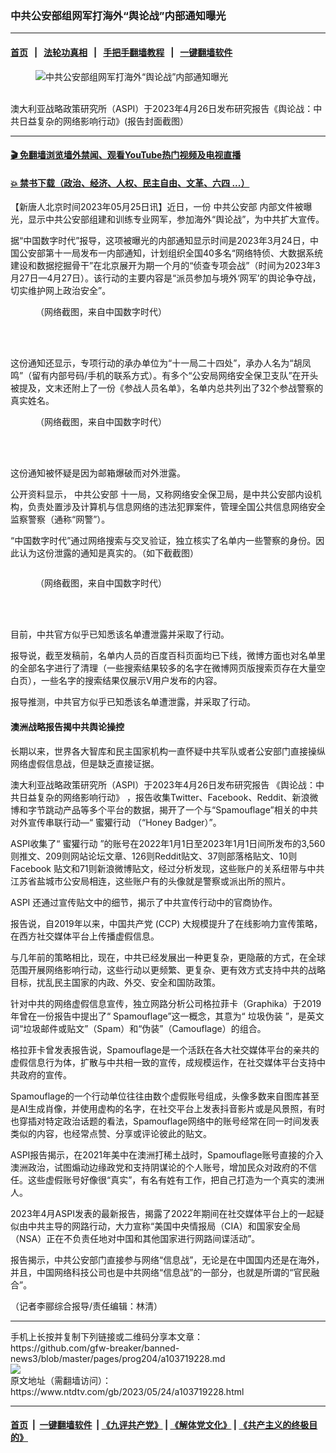 ### 中共公安部组网军打海外“舆论战”内部通知曝光
------------------------

#### [首页](https://github.com/gfw-breaker/banned-news3/blob/master/README.md) &nbsp;&nbsp;|&nbsp;&nbsp; [法轮功真相](https://github.com/begood0513/basic/blob/master/README.md)  &nbsp;&nbsp;|&nbsp;&nbsp; [手把手翻墙教程](https://github.com/gfw-breaker/guides/wiki)  &nbsp;&nbsp;|&nbsp;&nbsp; [一键翻墙软件](https://github.com/gfw-breaker/nogfw/blob/master/README.md)  



<div><div class="featured_image">
 <figure>
  <img alt="中共公安部组网军打海外“舆论战”内部通知曝光" src="https://i.ntdtv.com/assets/uploads/2023/05/id103719253-8866956f6afd68bc00717b8a3daefa53.png"/>
 </figure><br/>
 <span class="caption">
  澳大利亚战略政策研究所（ASPI）于2023年4月26日发布研究报告《舆论战：中共日益复杂的网络影响行动》(报告封面截图）
 </span>
</div>
</div><hr/>

#### [ 🎬  免翻墙浏览墙外禁闻、观看YouTube热门视频及电视直播](https://github.com/gfw-breaker/HelloWorld)

#### [ 💥  禁书下载（政治、经济、人权、民主自由、文革、六四 ...）](https://github.com/gfw-breaker/books/blob/master/README.md)

<div><div class="post_content" itemprop="articleBody">
 <p>
  【新唐人北京时间2023年05月25日讯】近日，一份
  <ok href="https://www.ntdtv.com/gb/中共公安部.htm">
   中共公安部
  </ok>
  内部文件被曝光，显示中共公安部组建和训练专业网军，参加海外“舆论战”，为中共扩大宣传。
 </p>
 <p>
  据“中国数字时代”报导，这项被曝光的内部通知显示时间是2023年3月24日，中国公安部第十一局发布一内部通知，计划组织全国40多名“网络特侦、大数据系统建设和数据挖掘骨干”在北京展开为期一个月的“侦查专项会战”（时间为2023年3月27日—4月27日）。该行动的主要内容是“派员参加与境外‘网军’的舆论争夺战，切实维护网上政治安全”。
 </p>
 <figure class="wp-caption aligncenter" id="attachment_103719231" style="width: 600px">
  <img alt="" class="size-medium wp-image-103719231" src="https://i.ntdtv.com/assets/uploads/2023/05/id103719231-b860101f23be037bb5e5292d74a13d24-600x318.png">
   <br/><figcaption class="wp-caption-text">
    （网络截图，来自中国数字时代）
   </figcaption><br/>
  </img>
 </figure><br/>
 <p>
  这份通知还显示，专项行动的承办单位为“十一局二十四处”，承办人名为“胡凤鸣”（留有内部号码/手机的联系方式）。有多个“公安局网络安全保卫支队”在开头被提及，文末还附上了一份《参战人员名单》，名单内总共列出了32个参战警察的真实姓名。
 </p>
 <figure class="wp-caption aligncenter" id="attachment_103719234" style="width: 600px">
  <img alt="" class="size-medium wp-image-103719234" src="https://i.ntdtv.com/assets/uploads/2023/05/id103719234-57338a5883935c32d23a531705eff764-600x338.png">
   <br/><figcaption class="wp-caption-text">
    （网络截图，来自中国数字时代）
   </figcaption><br/>
  </img>
 </figure><br/>
 <p>
  这份通知被怀疑是因为邮箱爆破而对外泄露。
 </p>
 <p>
  公开资料显示，
  <ok href="https://www.ntdtv.com/gb/中共公安部.htm">
   中共公安部
  </ok>
  十一局，又称网络安全保卫局，是中共公安部内设机构，负责处置涉及计算机与信息网络的违法犯罪案件，管理全国公共信息网络安全监察警察（通称“网警”）。
 </p>
 <p>
  “中国数字时代”通过网络搜索与交叉验证，独立核实了名单内一些警察的身份。因此认为这份泄露的通知是真实的。（如下截截图）
 </p>
 <p>
  <img alt="" class="aligncenter size-medium wp-image-103719244" src="https://i.ntdtv.com/assets/uploads/2023/05/id103719244-bc09becb4c4c15d9aec3f47449af0fd1-600x399.png"/>
 </p>
 <p>
 </p>
 <figure class="wp-caption aligncenter" id="attachment_103719245" style="width: 600px">
  <img alt="" class="size-medium wp-image-103719245" src="https://i.ntdtv.com/assets/uploads/2023/05/id103719245-3a20067ed11d11b4a2c2e6ab02ace300-600x324.png"/>
  <br/><figcaption class="wp-caption-text">
   （网络截图，来自中国数字时代）
  </figcaption><br/>
 </figure><br/>
 <p>
  目前，中共官方似乎已知悉该名单遭泄露并采取了行动。
 </p>
 <p>
  报导说，截至发稿前，名单内人员的百度百科页面均已下线，微博方面也对名单里的全部名字进行了清理（一些搜索结果较多的名字在微博网页版搜索页存在大量空白页），一些名字的搜索结果仅展示V用户发布的内容。
 </p>
 <p>
  报导推测，中共官方似乎已知悉该名单遭泄露，并采取了行动。
 </p>
 <h4>
  澳洲战略报告揭中共舆论操控
 </h4>
 <p>
  长期以来，世界各大智库和民主国家机构一直怀疑中共军队或者公安部门直接操纵网络虚假信息战，但是缺乏直接证据。
 </p>
 <p>
  澳大利亚战略政策研究所（ASPI）于2023年4月26日发布研究报告
  <ok href="https://www.aspi.org.au/report/gaming-public-opinion" rel="noopener" target="_blank">
   《舆论战：中共日益复杂的网络影响行动》
  </ok>
  ，报告收集Twitter、Facebook、Reddit、新浪微博和字节跳动产品等多个平台的数据，揭开了一个与“Spamouflage”相关的中共对外宣传串联行动—“
  <ok href="https://www.ntdtv.com/gb/蜜獾行动.htm">
   蜜獾行动
  </ok>
  （“Honey Badger）”。
 </p>
 <p>
  ASPI收集了“
  <ok href="https://www.ntdtv.com/gb/蜜獾行动.htm">
   蜜獾行动
  </ok>
  ”的账号在2022年1月1日至2023年1月1日间所发布的3,560则推文、209则网站论坛文章、126则Reddit贴文、37则部落格贴文、10则 Facebook 贴文和71则新浪微博贴文，经过分析发现，这些账户的关系纽带与中共江苏省盐城市公安局相连，这些账户有的头像就是警察或派出所的照片。
 </p>
 <p>
  ASPI 还通过宣传贴文中的细节，揭示了中共宣传行动中的官商协作。
 </p>
 <p>
  报告说，自2019年以来，中国共产党 (CCP) 大规模提升了在线影响力宣传策略，在西方社交媒体平台上传播虚假信息。
 </p>
 <p>
  与几年前的策略相比，现在，中共已经发展出一种更复杂，更隐蔽的方式，在全球范围开展网络影响行动，这些行动以更频繁、更复杂、更有效方式支持中共的战略目标，扰乱民主国家的内政、外交、安全和国防政策。
 </p>
 <p>
  针对中共的网络虚假信息宣传，独立网路分析公司格拉菲卡（Graphika）于2019年曾在一份报告中提出了“ Spamouflage”这一概念，其意为“
  <ok href="https://www.ntdtv.com/gb/垃圾伪装.htm">
   垃圾伪装
  </ok>
  ”，是英文词“垃圾邮件或贴文”（Spam）和“伪装”（Camouflage）的组合。
 </p>
 <p>
  格拉菲卡曾发表报告说，Spamouflage是一个活跃在各大社交媒体平台的亲共的虚假信息行为体，扩散与中共相一致的宣传，成规模运作，在社交媒体平台支持中共政府的宣传。
 </p>
 <p>
  Spamouflage的一个行动单位往往由数个虚假账号组成，头像多数来自图库甚至是AI生成肖像，并使用虚构的名字，在社交平台上发表抖音影片或是风景照，有时也穿插对特定政治话题的看法，Spamouflage网络中的账号经常在同一时间发表类似的内容，也经常点赞、分享或评论彼此的贴文。
 </p>
 <p>
  ASPI报告揭示，在2021年美中在澳洲打稀土战时，Spamouflage账号直接的介入澳洲政治，试图煽动边缘政党和支持阴谋论的个人账号，增加民众对政府的不信任。这些虚假账号好像很“真实”，有名有姓有工作，把自己打造为一个真实的澳洲人。
 </p>
 <p>
  2023年4月ASPI发表的最新报告，揭露了2022年期间在社交媒体平台上的一起疑似由中共主导的网路行动，大力宣称“美国中央情报局（CIA）和国家安全局（NSA）正在不负责任地对中国和其他国家进行网路间谍活动”。
 </p>
 <p>
  报告揭示，中共公安部门直接参与网络“信息战”，无论是在中国国内还是在海外，并且，中国网络科技公司也是中共网络“信息战”的一部分，也就是所谓的“官民融合”。
 </p>
 <p>
  （记者李郦综合报导/责任编辑：林清）
 </p>
 <div class="single_ad">
 </div>
</div>
</div>
<hr/>
手机上长按并复制下列链接或二维码分享本文章：<br/>
https://github.com/gfw-breaker/banned-news3/blob/master/pages/prog204/a103719228.md <br/>
<a href='https://github.com/gfw-breaker/banned-news3/blob/master/pages/prog204/a103719228.md'><img src='https://github.com/gfw-breaker/banned-news3/blob/master/pages/prog204/a103719228.md.png'/></a> <br/>
原文地址（需翻墙访问）：https://www.ntdtv.com/gb/2023/05/24/a103719228.html


------------------------
#### [首页](https://github.com/gfw-breaker/banned-news3/blob/master/README.md) &nbsp;|&nbsp; [一键翻墙软件](https://github.com/gfw-breaker/nogfw/blob/master/README.md) &nbsp;| [《九评共产党》](https://github.com/gfw-breaker/9ping.md/blob/master/README.md#九评之一评共产党是什么) | [《解体党文化》](https://github.com/gfw-breaker/jtdwh.md/blob/master/README.md) | [《共产主义的终极目的》](https://github.com/gfw-breaker/gczydzjmd.md/blob/master/README.md)


<img src='http://gfw-breaker.win/banned-news3/pages/prog204/a103719228.md' width='0px' height='0px'/>